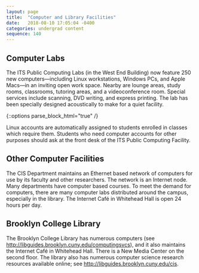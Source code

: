 ```yaml
---
layout: page
title:  "Computer and Library Facilities"
date:   2018-08-10 17:05:04 -0400
categories: undergrad content
sequence: 140
---
```

## Computer Labs


The ITS Public Computing Labs (in the West End Building) now feature 250 new computers—including Linux workstations, Windows PCs, and Apple Macs—in an inviting open work space. Nearby are lounge areas, study rooms, classrooms, tutoring areas, and a videoconference room. Special services include scanning, DVD writing, and express printing. The lab has been specially designed acoustically to make for a quiet facility.

{::options parse_block_html="true" /}
<div class="callout">

Linux accounts are automatically assigned to students enrolled in classes which require them. Students who need computer accounts for other purposes should ask at the front desk of the ITS Public Computing Facility.
</div>

## Other Computer Facilities

The CIS Department maintains an Ethernet based network of computers for use by its faculty and other researchers. The network is an Internet node. Many departments have computer based courses. To meet the demand for computers, there are many computer labs distributed around the campus, especially in the library. The Internet Café in Whitehead Hall is open 24 hours per day.

## Brooklyn College Library

The Brooklyn College Library has numerous computers (see <http://libguides.brooklyn.cuny.edu/computingsvcs>), and it also maintains the Internet Café in Whitehead Hall. There is a New Media Center on the second floor. The library also has numerous computer science research resources available online; see <http://libguides.brooklyn.cuny.edu/cis>. 

